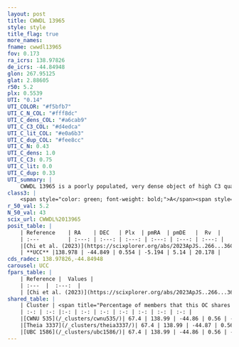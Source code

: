 ```yaml
---
layout: post
title: CWWDL 13965
style: style
title_flag: true
more_names: 
fname: cwwdl13965
fov: 0.173
ra_icrs: 138.97826
de_icrs: -44.84948
glon: 267.95125
glat: 2.88605
r50: 5.2
plx: 0.5539
UTI: "0.14"
UTI_COLOR: "#f5bfb7"
UTI_C_N_COL: "#fff8dc"
UTI_C_dens_COL: "#a6cab9"
UTI_C_C3_COL: "#d4edca"
UTI_C_lit_COL: "#e0a6b3"
UTI_C_dup_COL: "#fee8cc"
UTI_C_N: 0.43
UTI_C_dens: 1.0
UTI_C_C3: 0.75
UTI_C_lit: 0.0
UTI_C_dup: 0.33
UTI_summary: |
    CWWDL 13965 is a poorly populated, very dense object of high C3 quality. It was recently reported in the literature.<br><br><span style="color: #99180f; font-weight: bold;">Warning: </span>This is possibly a duplicated object, which shares a significant percentage of members with at least one previously reported entry.
class3: |
    <span style="color: green; font-weight: bold;">A</span><span style="color: #FFC300; font-weight: bold;">B</span>
r_50_val: 5.2
N_50_val: 43
scix_url: CWWDL%2013965
posit_table: |
    | Reference    | RA    | DEC   | Plx  | pmRA  | pmDE   |  Rv  |
    | :---         | :---: | :---: | :---: | :---: | :---: | :---: |
    |[Chi et al. (2023)](https://scixplorer.org/abs/2023ApJS..266...36C) | 138.891 | -44.83 | 0.542 | -5.093 | 5.031 | 20.178 |
    | **UCC** |138.978 | -44.849 | 0.554 | -5.194 | 5.14 | 20.178 | 
cds_radec: 138.97826,-44.84948
carousel: UCC
fpars_table: |
    | Reference |  Values |
    | :---  |  :---:  |
    | [Chi et al. (2023)](https://scixplorer.org/abs/2023ApJS..266...36C) | `logAge=6.32, Z=-0.58` |
shared_table: |
    | Cluster | <span title="Percentage of members that this OC shares with the ones listed">%</span>   | RA   | DEC   | Plx   | pmRA  | pmDE  | Rv | UTI |
    | :-: | :-: |:-: | :-: | :-: | :-: | :-: | :-: | :-: |
    |[CWNU 535](/_clusters/cwnu535/)| 67.4 | 138.99 | -44.86 | 0.56 | -5.2 | 5.15 | 20.18 |0.0 |
    |[Theia 3337](/_clusters/theia3337/)| 67.4 | 138.99 | -44.87 | 0.56 | -5.2 | 5.15 | 20.18 |0.04 |
    |[UBC 1586](/_clusters/ubc1586/)| 67.4 | 138.99 | -44.86 | 0.56 | -5.2 | 5.15 | 20.18 |0.36 |
---
```

